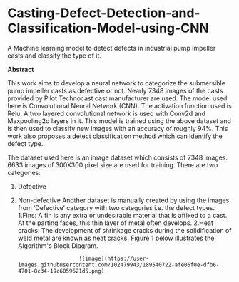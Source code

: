 # Casting-Defect-Detection-and-Classification-Model-using-CNN
A Machine learning model to detect defects in industrial pump impeller casts and classify the type of it.

**Abstract**

This work aims to develop a neural network to categorize the submersible pump impeller casts as defective or not. Nearly 7348 images of the casts provided by Pilot Technocast cast manufacturer are used. The model used here is Convolutional Neural Network (CNN). The activation function used is Relu. A two layered convolutional network is used with Conv2d and Maxpooling2d layers in it. This model is trained using the above dataset and is then used to classify new images with an accuracy of roughly 94%. This work also proposes a detect classification method which can identify the defect type.


The dataset used here is an image dataset which consists of 7348 images.  6633 images of 300X300 pixel size are used for training. There are two categories:
1. Defective
2. Non-defective
Another dataset is manually created by using the images from ‘Defective’ category with two categories i.e. the defect types.
1.Fins: A fin is any extra or undesirable material that is affixed to a cast. At the parting faces, this thin layer of metal often develops.
2.Heat cracks: The development of shrinkage cracks during the solidification of weld metal are known as heat cracks.
Figure 1 below illustrates the Algorithm's Block Diagram.


                          ![image](https://user-images.githubusercontent.com/102479943/189540722-afe05f0e-dfb6-4701-8c34-19c6059621d5.png)

